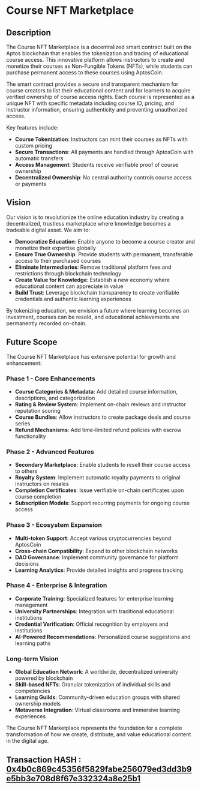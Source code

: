 # Course NFT Marketplace

## Description

The Course NFT Marketplace is a decentralized smart contract built on the Aptos blockchain that enables the tokenization and trading of educational course access. This innovative platform allows instructors to create and monetize their courses as Non-Fungible Tokens (NFTs), while students can purchase permanent access to these courses using AptosCoin.

The smart contract provides a secure and transparent mechanism for course creators to list their educational content and for learners to acquire verified ownership of course access rights. Each course is represented as a unique NFT with specific metadata including course ID, pricing, and instructor information, ensuring authenticity and preventing unauthorized access.

Key features include:
- **Course Tokenization**: Instructors can mint their courses as NFTs with custom pricing
- **Secure Transactions**: All payments are handled through AptosCoin with automatic transfers
- **Access Management**: Students receive verifiable proof of course ownership
- **Decentralized Ownership**: No central authority controls course access or payments

## Vision

Our vision is to revolutionize the online education industry by creating a decentralized, trustless marketplace where knowledge becomes a tradeable digital asset. We aim to:

- **Democratize Education**: Enable anyone to become a course creator and monetize their expertise globally
- **Ensure True Ownership**: Provide students with permanent, transferable access to their purchased courses
- **Eliminate Intermediaries**: Remove traditional platform fees and restrictions through blockchain technology
- **Create Value for Knowledge**: Establish a new economy where educational content can appreciate in value
- **Build Trust**: Leverage blockchain transparency to create verifiable credentials and authentic learning experiences

By tokenizing education, we envision a future where learning becomes an investment, courses can be resold, and educational achievements are permanently recorded on-chain.

## Future Scope

The Course NFT Marketplace has extensive potential for growth and enhancement:

### Phase 1 - Core Enhancements
- **Course Categories & Metadata**: Add detailed course information, descriptions, and categorization
- **Rating & Review System**: Implement on-chain reviews and instructor reputation scoring
- **Course Bundles**: Allow instructors to create package deals and course series
- **Refund Mechanisms**: Add time-limited refund policies with escrow functionality

### Phase 2 - Advanced Features
- **Secondary Marketplace**: Enable students to resell their course access to others
- **Royalty System**: Implement automatic royalty payments to original instructors on resales
- **Completion Certificates**: Issue verifiable on-chain certificates upon course completion
- **Subscription Models**: Support recurring payments for ongoing course access

### Phase 3 - Ecosystem Expansion
- **Multi-token Support**: Accept various cryptocurrencies beyond AptosCoin
- **Cross-chain Compatibility**: Expand to other blockchain networks
- **DAO Governance**: Implement community governance for platform decisions
- **Learning Analytics**: Provide detailed insights and progress tracking

### Phase 4 - Enterprise & Integration
- **Corporate Training**: Specialized features for enterprise learning management
- **University Partnerships**: Integration with traditional educational institutions
- **Credential Verification**: Official recognition by employers and institutions
- **AI-Powered Recommendations**: Personalized course suggestions and learning paths

### Long-term Vision
- **Global Education Network**: A worldwide, decentralized university powered by blockchain
- **Skill-based NFTs**: Granular tokenization of individual skills and competencies
- **Learning Guilds**: Community-driven education groups with shared ownership models
- **Metaverse Integration**: Virtual classrooms and immersive learning experiences

The Course NFT Marketplace represents the foundation for a complete transformation of how we create, distribute, and value educational content in the digital age.

## Transaction HASH : [0x4b0c869c45356f5829fabe256079ed3dd3b9e5bb3e708d8f67e332324a8e25b1](https://explorer.aptoslabs.com/txn/0x4b0c869c45356f5829fabe256079ed3dd3b9e5bb3e708d8f67e332324a8e25b1?network=devnet)